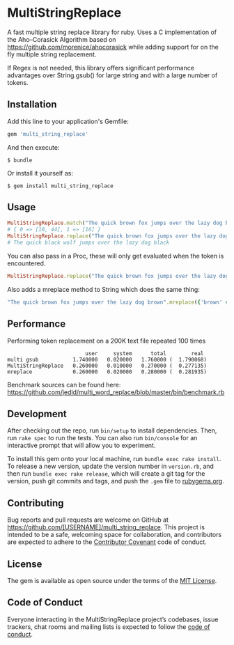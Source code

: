 # MultiStringReplace

A fast multiple string replace library for ruby. Uses a C implementation of the Aho–Corasick Algorithm based
on https://github.com/morenice/ahocorasick while adding support for on the fly multiple string replacement.

If Regex is not needed, this library offers significant performance advantages over String.gsub() for large string and with a large number of tokens.

## Installation

Add this line to your application's Gemfile:

```ruby
gem 'multi_string_replace'
```

And then execute:

    $ bundle

Or install it yourself as:

    $ gem install multi_string_replace

## Usage

```ruby
MultiStringReplace.match("The quick brown fox jumps over the lazy dog brown", ['brown', 'fox'])
# { 0 => [10, 44], 1 => [16] }
MultiStringReplace.replace("The quick brown fox jumps over the lazy dog brown", {'brown' => 'black', 'fox' => 'wolf'})
# The quick black wolf jumps over the lazy dog black
```

You can also pass in a Proc, these will only get evaluated when the token is encountered.

```ruby
MultiStringReplace.replace("The quick brown fox jumps over the lazy dog brown", {'brown' => 'black', 'fox' => ->() { "cat" }})
```

Also adds a mreplace method to String which does the same thing:

```ruby
"The quick brown fox jumps over the lazy dog brown".mreplace({'brown' => 'black', 'fox' => ->() { "cat" }})
```

## Performance

Performing token replacement on a 200K text file repeated 100 times

```
                         user     system      total        real
multi gsub           1.740000   0.020000   1.760000 (  1.790068)
MultiStringReplace   0.260000   0.010000   0.270000 (  0.277135)
mreplace             0.260000   0.020000   0.280000 (  0.281935)
```

Benchmark sources can be found here: <https://github.com/jedld/multi_word_replace/blob/master/bin/benchmark.rb>

## Development

After checking out the repo, run `bin/setup` to install dependencies. Then, run `rake spec` to run the tests. You can also run `bin/console` for an interactive prompt that will allow you to experiment.

To install this gem onto your local machine, run `bundle exec rake install`. To release a new version, update the version number in `version.rb`, and then run `bundle exec rake release`, which will create a git tag for the version, push git commits and tags, and push the `.gem` file to [rubygems.org](https://rubygems.org).

## Contributing

Bug reports and pull requests are welcome on GitHub at https://github.com/[USERNAME]/multi_string_replace. This project is intended to be a safe, welcoming space for collaboration, and contributors are expected to adhere to the [Contributor Covenant](http://contributor-covenant.org) code of conduct.

## License

The gem is available as open source under the terms of the [MIT License](https://opensource.org/licenses/MIT).

## Code of Conduct

Everyone interacting in the MultiStringReplace project’s codebases, issue trackers, chat rooms and mailing lists is expected to follow the [code of conduct](https://github.com/[USERNAME]/multi_string_replace/blob/master/CODE_OF_CONDUCT.md).
